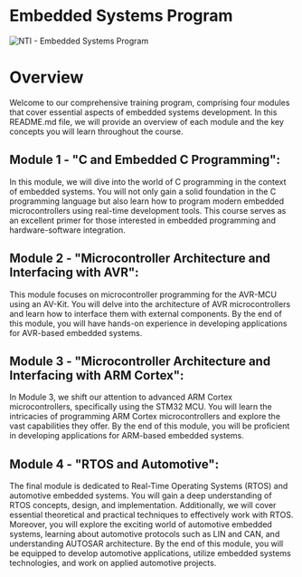 # Embedded Systems Program

![NTI - Embedded Systems Program](https://github.com/AbdelrhmanWalaa/NTI-Embedded_Systems_Program/assets/44446382/a37d6b2d-5432-40d1-9f90-4376beac5528)

# Overview

Welcome to our comprehensive training program, comprising four modules that cover essential aspects of embedded systems development. In this README.md file, we will provide an overview of each module and the key concepts you will learn throughout the course.

## Module 1 - "C and Embedded C Programming":

In this module, we will dive into the world of C programming in the context of embedded systems. You will not only gain a solid foundation in the C programming language but also learn how to program modern embedded microcontrollers using real-time development tools. This course serves as an excellent primer for those interested in embedded programming and hardware-software integration.

## Module 2 - "Microcontroller Architecture and Interfacing with AVR":

This module focuses on microcontroller programming for the AVR-MCU using an AV-Kit. You will delve into the architecture of AVR microcontrollers and learn how to interface them with external components. By the end of this module, you will have hands-on experience in developing applications for AVR-based embedded systems.

## Module 3 - "Microcontroller Architecture and Interfacing with ARM Cortex":

In Module 3, we shift our attention to advanced ARM Cortex microcontrollers, specifically using the STM32 MCU. You will learn the intricacies of programming ARM Cortex microcontrollers and explore the vast capabilities they offer. By the end of this module, you will be proficient in developing applications for ARM-based embedded systems.

## Module 4 - "RTOS and Automotive":

The final module is dedicated to Real-Time Operating Systems (RTOS) and automotive embedded systems. You will gain a deep understanding of RTOS concepts, design, and implementation. Additionally, we will cover essential theoretical and practical techniques to effectively work with RTOS. Moreover, you will explore the exciting world of automotive embedded systems, learning about automotive protocols such as LIN and CAN, and understanding AUTOSAR architecture. By the end of this module, you will be equipped to develop automotive applications, utilize embedded systems technologies, and work on applied automotive projects.
